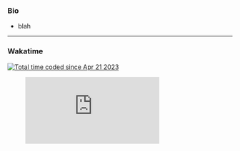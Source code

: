 ### Bio

- blah 

---

### Wakatime

<a href="https://wakatime.com/@d98bbc46-d96b-4611-b0b4-3956f04fcaa0"> <img src="https://wakatime.com/badge/user/d98bbc46-d96b-4611-b0b4-3956f04fcaa0.svg?style=social" alt="Total time coded since Apr 21 2023"/> </a>

<figure><embed src="https://wakatime.com/share/@wowitswyatt/8f612c9c-366a-4b9f-9254-f92ee5e17743.svg"></embed></figure>
